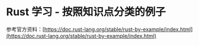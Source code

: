 # Rust 学习 - 按照知识点分类的例子

参考官方资料：[https://doc.rust-lang.org/stable/rust-by-example/index.html](https://doc.rust-lang.org/stable/rust-by-example/index.html)


